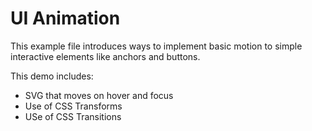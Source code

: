 # UI Animation
This example file introduces ways to implement basic motion to simple interactive elements like anchors and buttons.

This demo includes:
- SVG that moves on hover and focus
- Use of CSS Transforms
- USe of CSS Transitions
